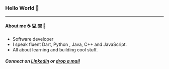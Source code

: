 ### Hello World :wave:	 
<hr></hr>

#### About me :coffee:	:computer:	:keyboard:	:ledger:	

- Software developer 
- I speak fluent Dart, Python , Java, C++ and JavaScript. 
- All about learning and building cool stuff.

##### Connect on [Linkedin](https://www.linkedin.com/in/shilpi-pandey-7a4979114/) or [drop a mail](shilpi23pandey@gmail.com)


<!--
**shilpi23pandey/shilpi23pandey** is a ✨ _special_ ✨ repository because its `README.md` (this file) appears on your GitHub profile.

Here are some ideas to get you started:

- 🔭 I’m currently working on ...
- 🌱 I’m currently learning ...
- 👯 I’m looking to collaborate on ...
- 🤔 I’m looking for help with ...
- 💬 Ask me about ...
- 📫 How to reach me: ...
- 😄 Pronouns: ...
- ⚡ Fun fact: ...
-->
